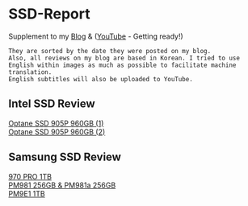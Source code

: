 # SSD-Report
Supplement to my [Blog](https://freshflash4096.github.io/tags/benchmark/) & ([YouTube](https://www.youtube.com/@FreshFlash4096) - Getting ready!)

```
They are sorted by the date they were posted on my blog.
Also, all reviews on my blog are based in Korean. I tried to use English within images as much as possible to facilitate machine translation.
English subtitles will also be uploaded to YouTube.
```


## Intel SSD Review
[Optane SSD 905P 960GB (1)](https://freshflash4096.github.io/benchmark-method/)   
[Optane SSD 905P 960GB (2)](https://freshflash4096.github.io/the-product-behind-the-benchmarks-905p-960gb/)

## Samsung SSD Review
[970 PRO 1TB](https://freshflash4096.github.io/the-last-mlc-970-pro/)   
[PM981 256GB & PM981a 256GB](https://freshflash4096.github.io/samsungs-phoenix-cssdzip/)    
[PM9E1 1TB](https://freshflash4096.github.io/over-10gbps-pm9e1-1tb/)

